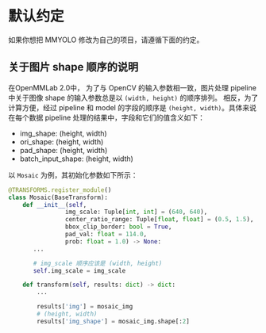 # 默认约定

如果你想把 MMYOLO 修改为自己的项目，请遵循下面的约定。

## 关于图片 shape 顺序的说明

在OpenMMLab 2.0中， 为了与 OpenCV 的输入参数相一致，图片处理 pipeline 中关于图像 shape 的输入参数总是以 `(width, height)` 的顺序排列。
相反，为了计算方便，经过 pipeline 和 model 的字段的顺序是 `(height, width)`。具体来说在每个数据 pipeline 处理的结果中，字段和它们的值含义如下：

- img_shape: (height, width)
- ori_shape: (height, width)
- pad_shape: (height, width)
- batch_input_shape: (height, width)

以 `Mosaic` 为例，其初始化参数如下所示：

```python
@TRANSFORMS.register_module()
class Mosaic(BaseTransform):
    def __init__(self,
                img_scale: Tuple[int, int] = (640, 640),
                center_ratio_range: Tuple[float, float] = (0.5, 1.5),
                bbox_clip_border: bool = True,
                pad_val: float = 114.0,
                prob: float = 1.0) -> None:
       ...

       # img_scale 顺序应该是 (width, height)
       self.img_scale = img_scale

    def transform(self, results: dict) -> dict:
        ...

        results['img'] = mosaic_img
        # (height, width)
        results['img_shape'] = mosaic_img.shape[:2]
```
